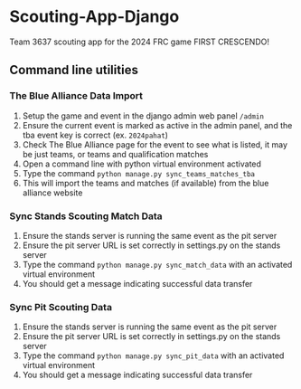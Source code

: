 # Scouting-App-Django
Team 3637 scouting app for the 2024 FRC game FIRST CRESCENDO!

## Command line utilities

### The Blue Alliance Data Import

1. Setup the game and event in the django admin web panel `/admin`
2. Ensure the current event is marked as active in the admin panel, and the tba event key is correct (ex. `2024pahat`)
3. Check The Blue Alliance page for the event to see what is listed, it may be just teams, or teams and qualification matches
4. Open a command line with python virtual environment activated
5. Type the command `python manage.py sync_teams_matches_tba`
6. This will import the teams and matches (if available) from the blue alliance website

### Sync Stands Scouting Match Data

1. Ensure the stands server is running the same event as the pit server
2. Ensure the pit server URL is set correctly in settings.py on the stands server
3. Type the command `python manage.py sync_match_data` with an activated virtual environment
4. You should get a message indicating successful data transfer

### Sync Pit Scouting Data

1. Ensure the stands server is running the same event as the pit server
2. Ensure the pit server URL is set correctly in settings.py on the stands server
3. Type the command `python manage.py sync_pit_data` with an activated virtual environment
4. You should get a message indicating successful data transfer